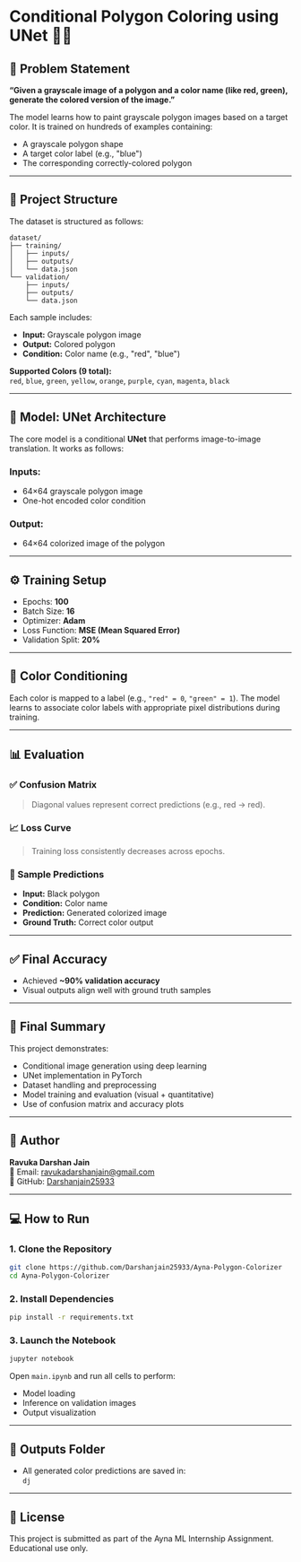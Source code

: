 # Conditional Polygon Coloring using UNet 🧠🎨



## 🎯 Problem Statement

**“Given a grayscale image of a polygon and a color name (like red, green), generate the colored version of the image.”**

The model learns how to paint grayscale polygon images based on a target color. It is trained on hundreds of examples containing:
- A grayscale polygon shape
- A target color label (e.g., "blue")
- The corresponding correctly-colored polygon

---

## 🧱 Project Structure

The dataset is structured as follows:

```
dataset/
├── training/
│   ├── inputs/
│   ├── outputs/
│   └── data.json
└── validation/
    ├── inputs/
    ├── outputs/
    └── data.json
```

Each sample includes:
- **Input:** Grayscale polygon image
- **Output:** Colored polygon
- **Condition:** Color name (e.g., "red", "blue")

**Supported Colors (9 total):**  
`red`, `blue`, `green`, `yellow`, `orange`, `purple`, `cyan`, `magenta`, `black`

---

## 🧠 Model: UNet Architecture

The core model is a conditional **UNet** that performs image-to-image translation. It works as follows:

### Inputs:
- 64×64 grayscale polygon image
- One-hot encoded color condition

### Output:
- 64×64 colorized image of the polygon

---

## ⚙️ Training Setup

- Epochs: **100**
- Batch Size: **16**
- Optimizer: **Adam**
- Loss Function: **MSE (Mean Squared Error)**
- Validation Split: **20%**

---

## 🎯 Color Conditioning

Each color is mapped to a label (e.g., `"red" = 0`, `"green" = 1`). The model learns to associate color labels with appropriate pixel distributions during training.

---

## 📊 Evaluation

### ✅ Confusion Matrix
> Diagonal values represent correct predictions (e.g., red → red).

### 📈 Loss Curve
> Training loss consistently decreases across epochs.

### 🎨 Sample Predictions

- **Input:** Black polygon
- **Condition:** Color name
- **Prediction:** Generated colorized image
- **Ground Truth:** Correct color output

---

## ✅ Final Accuracy

- Achieved **~90% validation accuracy**
- Visual outputs align well with ground truth samples

---

## 🧾 Final Summary

This project demonstrates:
- Conditional image generation using deep learning
- UNet implementation in PyTorch
- Dataset handling and preprocessing
- Model training and evaluation (visual + quantitative)
- Use of confusion matrix and accuracy plots

---

## 👤 Author

**Ravuka Darshan Jain**  
📧 Email: ravukadarshanjain@gmail.com  
🔗 GitHub: [Darshanjain25933](https://github.com/Darshanjain25933)

---

## 💻 How to Run

### 1. Clone the Repository

```bash
git clone https://github.com/Darshanjain25933/Ayna-Polygon-Colorizer
cd Ayna-Polygon-Colorizer
```

### 2. Install Dependencies

```bash
pip install -r requirements.txt
```

### 3. Launch the Notebook

```bash
jupyter notebook
```
Open `main.ipynb` and run all cells to perform:
- Model loading
- Inference on validation images
- Output visualization

---

## 🧪 Outputs Folder

- All generated color predictions are saved in:  
  `dj`

---

## 📌 License

This project is submitted as part of the Ayna ML Internship Assignment. Educational use only.
